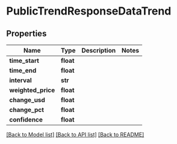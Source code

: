 # PublicTrendResponseDataTrend

## Properties
Name | Type | Description | Notes
------------ | ------------- | ------------- | -------------
**time_start** | **float** |  | 
**time_end** | **float** |  | 
**interval** | **str** |  | 
**weighted_price** | **float** |  | 
**change_usd** | **float** |  | 
**change_pct** | **float** |  | 
**confidence** | **float** |  | 

[[Back to Model list]](../README.md#documentation-for-models) [[Back to API list]](../README.md#documentation-for-api-endpoints) [[Back to README]](../README.md)


